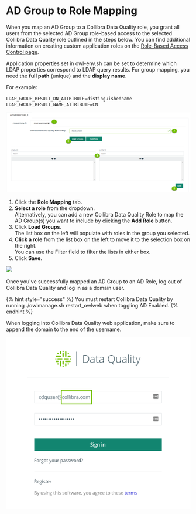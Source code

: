 # AD Group to Role Mapping

When you map an AD Group to a Collibra Data Quality role, you grant all users from the selected AD Group role-based access to the selected Collibra Data Quality role outlined in the steps below. You can find additional information on creating custom application roles on the [Role-Based Access Control page](../role-based-access-control-rbac.md).

Application properties set in owl-env.sh can be set to determine which LDAP properties correspond to LDAP query results. For group mapping, you need the **full path** (unique) and the **display name**.&#x20;

For example:

```
LDAP_GROUP_RESULT_DN_ATTRIBUTE=distinguishedname
LDAP_GROUP_RESULT_NAME_ATTRIBUTE=CN
```

![Mapping Collibra Data Quality roles](../../../.gitbook/assets/dq-role-mapping-add-roles.png)

1. Click the **Role Mapping** tab.
2. **Select a role** from the dropdown. \
   Alternatively, you can add a new Collibra Data Quality Role to map the AD Group(s) you want to include by clicking the **Add Role** button.
3. Click **Load Groups**.\
   The list box on the left will populate with roles in the group you selected.
4. **Click a role** from the list box on the left to move it to the selection box on the right.\
   You can use the Filter field to filter the lists in either box.
5. Click **Save**.

![](https://lh5.googleusercontent.com/b6FG3k6y73mbVt9eXl8AG9CORfKRGwvcJhR5pRNtx5F4lkjeWc8ZB6uKSd6M0BpoNmYv6Iw8Aai78XNH4fq3bEe6eITdr5f9DFOy9eBDg5b58KWMf94OZoza8I8cwNPMA3uStoUQ)

Once you've successfully mapped an AD Group to an AD Role, log out of Collibra Data Quality and log in as a domain user. &#x20;

{% hint style="success" %}
You must restart Collibra Data Quality by running ./owlmanage.sh restart\_owlweb when toggling AD Enabled.&#x20;
{% endhint %}

When logging into Collibra Data Quality web application, make sure to append the domain to the end of the username.

![](../../../.gitbook/assets/dq-role-mapping-log-in-screen.png)

